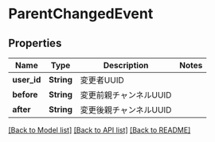 # ParentChangedEvent

## Properties

Name | Type | Description | Notes
------------ | ------------- | ------------- | -------------
**user_id** | **String** | 変更者UUID | 
**before** | **String** | 変更前親チャンネルUUID | 
**after** | **String** | 変更後親チャンネルUUID | 

[[Back to Model list]](../README.md#documentation-for-models) [[Back to API list]](../README.md#documentation-for-api-endpoints) [[Back to README]](../README.md)


